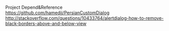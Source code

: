 Project Depend&Reference
https://github.com/hamedjj/PersianCustomDialog
http://stackoverflow.com/questions/10433764/alertdialog-how-to-remove-black-borders-above-and-below-view